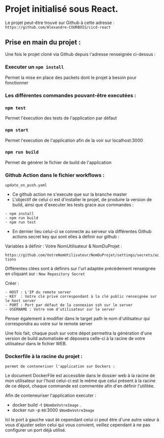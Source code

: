 # Projet initialisé sous React.

Le projet peut-être trouvé sur Github à cette adresse : `https://github.com/Alexandre-COURBOIS/cicd-react`

## Prise en main du projet :

Une fois le projet cloné via Github depuis l'adresse renseignée ci-dessus :

### Executer un `npm install`

Permet la mise en place des packets dont le projet à besoin pour fonctionner

### Les différentes commandes pouvant-être executées : 

### `npm test`

Permet l'éxecution des tests de l'application par défaut

### `npm start`

Permet l'execution de l'application afin de la voir sur localhost:3000

### `npm run build`

Permet de générer le fichier de build de l'application 

### Github Action dans le fichier workflows : 
`update_on_push.yaml`

- Ce github action ne s'execute que sur la branche master
- L'objectif de celui ci est d'installer le projet, de produire la version de build, ainsi que d'executer les tests grace aux commandes :
````
- npm install
- npm run build
- npm run test
````
- En dernier lieu celui-ci se connecte au serveur via différentes Github actions secret key qui sont elles à définir sur github : 

Variables à définir : Votre NomUtilisateur & NomDuProjet :

`https://github.com/VotreNomUtilisateur/NomDuProjet/settings/secrets/actions`

Différentes clées sont à définirs sur l'url adaptée précèdement renseignée en cliquant sur : 
`New Repository Secret`

Créer : 
```
- HOST : L'IP du remote server
- KEY  : Votre clé privé correspondant à la clé public renseignée sur le host server
- PORT : Port par défaut de la connexion ssh sur le server
- USERNAME : Votre nom d'utilisateur sur le server
```

Penser également à modifier dans le target path le nom d'utilisateur qui correspondra au votre sur le remote server

Une fois fait, chaque push sur votre dépot permettra la génération d'une version de build automatisée et déposera celle-ci à la racine de votre utilisateur dans le fichier WEB. 

### Dockerfile à la racine du projet :
`permet de conteneriser l'application sur Dockers : `

Le document DockerFile est accessible dans le dossier web à la racine de mon utilisateur sur l'host celui-ci est le même que celui présent à la racine de ce dépot, chaque commande est commentée afin d'en définir l'utilitée.

Afin de conteneuriser l'application executer : 

- docker build -t `$NomDeVotreImage` .
- docker run -p `80`:3000 `$NomDeVotreImage`

Ici le port à gauche vaut `80` cependant celui ci peut être d'une autre valeur à vous d'ajuster selon celui qui vous convient, veillez cependant à ne pas configurer un port déjà utilisé.


